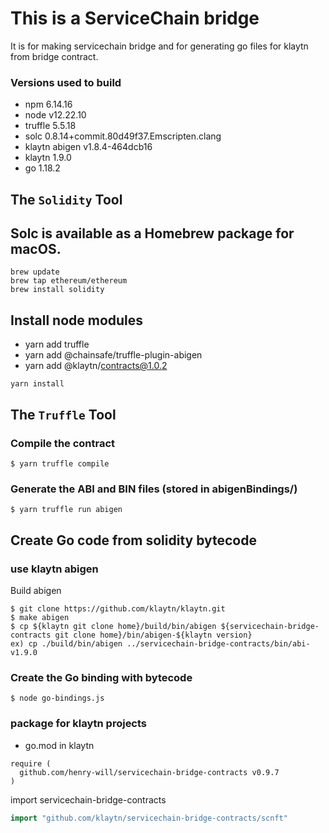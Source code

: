 # This is a ServiceChain bridge
It is for making servicechain bridge and for generating go files for klaytn from bridge contract.
### Versions used to build 
- npm 6.14.16
- node v12.22.10
- truffle 5.5.18
- solc 0.8.14+commit.80d49f37.Emscripten.clang 
- klaytn abigen v1.8.4-464dcb16
- klaytn 1.9.0
- go 1.18.2

## The `Solidity` Tool

## Solc is available as a Homebrew package for macOS.
```shell
brew update
brew tap ethereum/ethereum
brew install solidity
```

## Install node modules
- yarn add truffle
- yarn add @chainsafe/truffle-plugin-abigen
- yarn add @klaytn/contracts@1.0.2
```shell
yarn install
```

## The `Truffle` Tool
### Compile the contract
```
$ yarn truffle compile
```

### Generate the ABI and BIN files (stored in abigenBindings/)
```
$ yarn truffle run abigen
```

## Create Go code from solidity bytecode
### use klaytn abigen
Build abigen
```shell
$ git clone https://github.com/klaytn/klaytn.git
$ make abigen
$ cp ${klaytn git clone home}/build/bin/abigen ${servicechain-bridge-contracts git clone home}/bin/abigen-${klaytn version}
ex) cp ./build/bin/abigen ../servicechain-bridge-contracts/bin/abi-v1.9.0
```
### Create the Go binding with bytecode
```
$ node go-bindings.js
```

### package for klaytn projects
- go.mod in klaytn
```
require ( 
  github.com/henry-will/servicechain-bridge-contracts v0.9.7
)

```
import  servicechain-bridge-contracts
```go
import "github.com/klaytn/servicechain-bridge-contracts/scnft"
```
